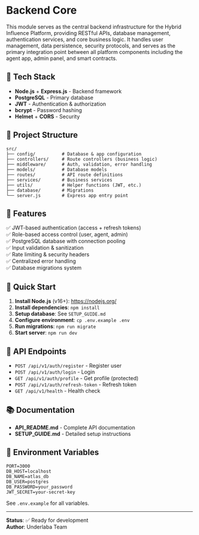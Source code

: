 # Backend Core

This module serves as the central backend infrastructure for the Hybrid Influence Platform, providing RESTful APIs, database management, authentication services, and core business logic. It handles user management, data persistence, security protocols, and serves as the primary integration point between all platform components including the agent app, admin panel, and smart contracts.

## 🚀 Tech Stack

- **Node.js** + **Express.js** - Backend framework
- **PostgreSQL** - Primary database
- **JWT** - Authentication & authorization
- **bcrypt** - Password hashing
- **Helmet** + **CORS** - Security

## 📁 Project Structure

```
src/
├── config/          # Database & app configuration
├── controllers/     # Route controllers (business logic)
├── middleware/      # Auth, validation, error handling
├── models/          # Database models
├── routes/          # API route definitions
├── services/        # Business services
├── utils/           # Helper functions (JWT, etc.)
├── database/        # Migrations
└── server.js        # Express app entry point
```

## 🎯 Features

✅ JWT-based authentication (access + refresh tokens)  
✅ Role-based access control (user, agent, admin)  
✅ PostgreSQL database with connection pooling  
✅ Input validation & sanitization  
✅ Rate limiting & security headers  
✅ Centralized error handling  
✅ Database migrations system  

## 🚀 Quick Start

1. **Install Node.js** (v16+): https://nodejs.org/
2. **Install dependencies**: `npm install`
3. **Setup database**: See `SETUP_GUIDE.md`
4. **Configure environment**: `cp .env.example .env`
5. **Run migrations**: `npm run migrate`
6. **Start server**: `npm run dev`

## 📡 API Endpoints

- `POST /api/v1/auth/register` - Register user
- `POST /api/v1/auth/login` - Login
- `GET /api/v1/auth/profile` - Get profile (protected)
- `POST /api/v1/auth/refresh-token` - Refresh token
- `GET /api/v1/health` - Health check

## 📚 Documentation

- **API_README.md** - Complete API documentation
- **SETUP_GUIDE.md** - Detailed setup instructions

## 🔐 Environment Variables

```env
PORT=3000
DB_HOST=localhost
DB_NAME=atlas_db
DB_USER=postgres
DB_PASSWORD=your_password
JWT_SECRET=your-secret-key
```

See `.env.example` for all variables.

---

**Status**: ✅ Ready for development  
**Author**: Underlaba Team
